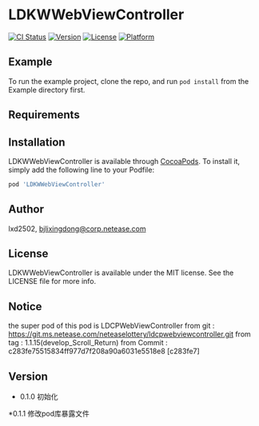 # LDKWWebViewController

[![CI Status](http://img.shields.io/travis/lxd2502/LDKWWebViewController.svg?style=flat)](https://travis-ci.org/lxd2502/LDKWWebViewController)
[![Version](https://img.shields.io/cocoapods/v/LDKWWebViewController.svg?style=flat)](http://cocoapods.org/pods/LDKWWebViewController)
[![License](https://img.shields.io/cocoapods/l/LDKWWebViewController.svg?style=flat)](http://cocoapods.org/pods/LDKWWebViewController)
[![Platform](https://img.shields.io/cocoapods/p/LDKWWebViewController.svg?style=flat)](http://cocoapods.org/pods/LDKWWebViewController)

## Example

To run the example project, clone the repo, and run `pod install` from the Example directory first.

## Requirements

## Installation

LDKWWebViewController is available through [CocoaPods](http://cocoapods.org). To install
it, simply add the following line to your Podfile:

```ruby
pod 'LDKWWebViewController'
```

## Author

lxd2502, bjlixingdong@corp.netease.com

## License

LDKWWebViewController is available under the MIT license. See the LICENSE file for more info.

## Notice
the super pod of this pod is LDCPWebViewController
from git : https://git.ms.netease.com/neteaselottery/ldcpwebviewcontroller.git
from tag : 1.1.15(develop_Scroll_Return)
from Commit : c283fe75515834ff977d7f208a90a6031e5518e8 [c283fe7]

## Version
* 0.1.0
初始化

*0.1.1
修改pod库暴露文件
